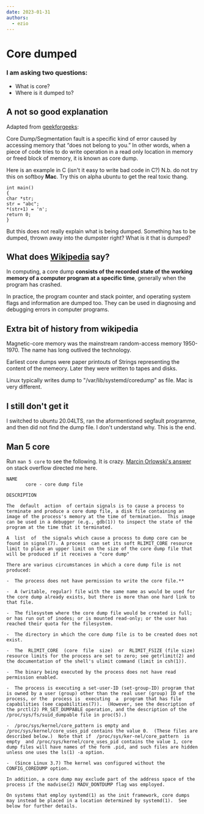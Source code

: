 ```yaml
---
date: 2023-01-31
authors:
  - ezio
---
```

# Core dumped

### I am asking two questions: 
  - What is core? 
  - Where is it dumped to?
## **A not so good explanation**

Adapted from [geekforgeeks](https://www.geeksforgeeks.org/core-dump-segmentation-fault-c-cpp/):

Core Dump/Segmentation fault is a specific kind of error caused by accessing memory that “does not belong to you.” In other words, when a piece of code tries to do write operation in a read only location in memory or freed block of memory, it is known as core dump.

Here is an example in C (isn't it easy to write bad code in C?)
N.b. do not try this on softboy **Mac**. Try this on alpha ubuntu to get the real toxic thang.

```
int main()
{
char *str;
str = "abc";	
*(str+1) = 'n';
return 0;
}
```

But this does not really explain what is being dumped. Something has to be dumped, thrown away into the dumpster right? What is it that is dumped?

## **What does [Wikipedia](https://en.wikipedia.org/wiki/Core_dump) say?**

In computing, a core dump **consists of the recorded state of the working memory of a computer program at a specific time**, generally when the program has crashed.

In practice, the program counter and stack pointer, and operating system flags and information are dumped too. They can be used in diagnosing and debugging errors in computer programs.


## **Extra bit of history from wikipedia**
Magnetic-core memory was the mainstream random-access memory 1950-1970. The name has long outlived the technology.

Earliest core dumps were paper printouts of Strings representing the content of the memeory. Later they were written to tapes and disks.

Linux typically writes dump to "/var/lib/systemd/coredump" as file.
Mac is very different.

## **I still don't get it**
I switched to ubuntu 20.04LTS, ran the aformentioned segfault programme, and then did not find the dump file.
I don't understand why. This is the end.

## **Man 5 core** 
Run ```man 5 core``` to see the following. It is crazy. [Marcin Orlowski's answer](https://stackoverflow.com/questions/2065912/core-dumped-but-core-file-is-not-in-the-current-directory) on stack overflow directed me here.

```
NAME
       core - core dump file

DESCRIPTION

The  default  action  of certain signals is to cause a process to terminate and produce a core dump file, a disk file containing an image of the process's memory at the time of termination.  This image can be used in a debugger (e.g., gdb(1)) to inspect the state of the program at the time that it terminated.

A  list  of  the signals which cause a process to dump core can be found in signal(7). A process  can set its soft RLIMIT_CORE resource limit to place an upper limit on the size of the core dump file that will be produced if it receives a "core dump"

There are various circumstances in which a core dump file is not produced:

-  The process does not have permission to write the core file.**

-  A (writable, regular) file with the same name as would be used for the core dump already exists, but there is more than one hard link to that file.

-  The filesystem where the core dump file would be created is full; or has run out of inodes; or is mounted read-only; or the user has reached their quota for the filesystem.

-  The directory in which the core dump file is to be created does not exist.

-  The  RLIMIT_CORE  (core  file  size)  or  RLIMIT_FSIZE (file size) resource limits for the process are set to zero; see getrlimit(2) and the documentation of the shell's ulimit command (limit in csh(1)).

-  The binary being executed by the process does not have read permission enabled.

-  The process is executing a set-user-ID (set-group-ID) program that is owned by a user (group) other than the real user (group) ID of the process, or the  process is  executing  a  program that has file capabilities (see capabilities(7)).  (However, see the description of the prctl(2) PR_SET_DUMPABLE operation, and the description of the /proc/sys/fs/suid_dumpable file in proc(5).)

-  /proc/sys/kernel/core_pattern is empty and /proc/sys/kernel/core_uses_pid contains the value 0.  (These files are described below.)  Note that if  /proc/sys/ker‐nel/core_pattern  is  empty  and /proc/sys/kernel/core_uses_pid contains the value 1, core dump files will have names of the form .pid, and such files are hidden unless one uses the ls(1) -a option.

-  (Since Linux 3.7) The kernel was configured without the CONFIG_COREDUMP option.

In addition, a core dump may exclude part of the address space of the process if the madvise(2) MADV_DONTDUMP flag was employed.

On systems that employ systemd(1) as the init framework, core dumps may instead be placed in a location determined by systemd(1).  See below for further details.
```